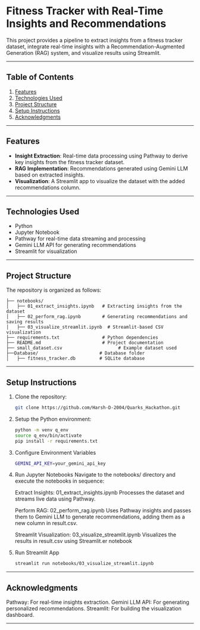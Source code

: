 # Fitness Tracker with Real-Time Insights and Recommendations  

This project provides a pipeline to extract insights from a fitness tracker dataset, integrate real-time insights with a Recommendation-Augmented Generation (RAG) system, and visualize results using Streamlit.  

---

## Table of Contents  
1. [Features](#features)  
2. [Technologies Used](#technologies-used)  
3. [Project Structure](#project-structure)  
4. [Setup Instructions](#setup-instructions)  
5. [Acknowledgments](#acknowledgments)  

---

## Features  
- **Insight Extraction**: Real-time data processing using Pathway to derive key insights from the fitness tracker dataset.  
- **RAG Implementation**: Recommendations generated using Gemini LLM based on extracted insights.  
- **Visualization**: A Streamlit app to visualize the dataset with the added recommendations column.  

---

## Technologies Used  
- Python  
- Jupyter Notebook  
- Pathway for real-time data streaming and processing  
- Gemini LLM API for generating recommendations  
- Streamlit for visualization  

---

## Project Structure  
The repository is organized as follows:  
```plaintext  
├── notebooks/  
│   ├── 01_extract_insights.ipynb   # Extracting insights from the dataset  
│   ├── 02_perform_rag.ipynb        # Generating recommendations and saving results  
│   ├── 03_visualize_streamlit.ipynb  # Streamlit-based CSV visualization  
├── requirements.txt                # Python dependencies  
├── README.md                       # Project documentation  
├── small_dataset.csv                     # Example dataset used  
├──Database/                       # Database folder  
│   ├── fitness_tracker.db         # SQLite database  
```

---

## Setup Instructions  
1. Clone the repository:  
   ```bash  
   git clone https://github.com/Harsh-D-2004/Quarks_Hackathon.git
   ```
2. Setup the Python environment:  
    ```bash 
    python -m venv q_env  
    source q_env/bin/activate  
    pip install -r requirements.txt
    ```
3. Configure Environment Variables
    ```bash 
    GEMINI_API_KEY=your_gemini_api_key  
    ```
4. Run Jupyter Notebooks
    Navigate to the notebooks/ directory and execute the notebooks in sequence:

    Extract Insights: 01_extract_insights.ipynb
    Processes the dataset and streams live data using Pathway.

    Perform RAG: 02_perform_rag.ipynb
    Uses Pathway insights and passes them to Gemini LLM to generate recommendations, adding them as a new column in result.csv.

    Streamlit Visualization: 03_visualize_streamlit.ipynb
    Visualizes the results in result.csv using Streamlit.er notebook  

5. Run Streamlit App
    ```bash
    streamlit run notebooks/03_visualize_streamlit.ipynb  
    ```
---

## Acknowledgments
Pathway: For real-time insights extraction.
Gemini LLM API: For generating personalized recommendations.
Streamlit: For building the visualization dashboard.

---